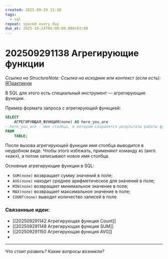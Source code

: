 ```yaml
---
created: 2025-09-29 11:38
tags:
  - sql
repeat: spaced every day
due_at: 2025-10-24T06:00:00.000+03:00
---
```

# 202509291138 Агрегирующие функции

*Ссылка на StructureNote:*
*Ссылка на исходник или контекст (если есть):* [ЯПрактикум](https://practicum.yandex.ru/learn/backend-nodejs/courses/a4214ab0-2146-4152-b90e-651bf4c7ca5e/sprints/564244/topics/1b53ba64-4733-4307-b1cd-4bdadedf0af9/lessons/64a2296e-eec6-4dc5-afe2-17f8349f1060/)

В SQL для этого есть специальный инструмент — агрегирующие функции.

Пример формата запроса с агрегирующей функцией:

```sql
SELECT 
    АГРЕГИРУЮЩАЯ_ФУНКЦИЯ(поле) AS here_you_are
--here_you_are - имя столбца, в котором сохранятся результаты работы функции
FROM
    TABLE;
```

После вызова агрегирующей функции имя столбца выводится в неудобном виде. Чтобы этого избежать, применяют команду `AS` (англ. «как»), а потом записывают новое имя столбца.

Основные агрегирующие функции в SQL:

- `SUM(поле)` возвращает сумму значений в поле;
- `AVG(поле)` находит среднее арифметическое для значений в поле;
- `MIN(поле)` возвращает минимальное значение в поле;
- `МАХ(поле)` возвращает максимальное значение в поле;
- `COUNT(поле)` выводит количество записей в поле.

### Связанные идеи:

* [[202509291142 Агрегирующая функция Count]]
* [[202509291148 Агрегирующая функция SUM]]
* [[202509291150 Агрегирующая функция AVG]]
* 

---

*Что стоит развить? Какие вопросы возникли?*
